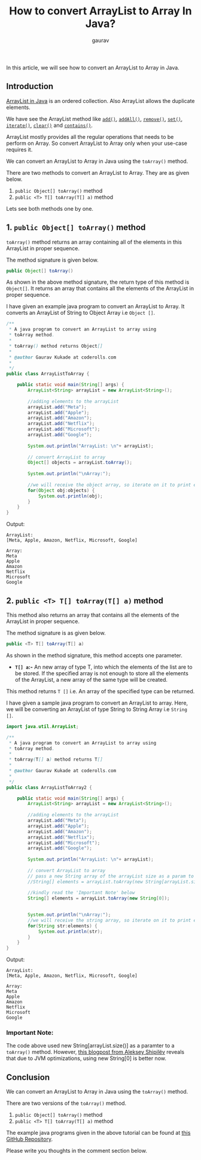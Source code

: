 ﻿---
layout: post
title: "How to convert ArrayList to Array In Java?"
author: gaurav
categories: [Collections, ArrayList]
description: "In this article, we will see how to convert an ArrayList to Array in Java."
---
In this article, we will see how to convert an ArrayList to Array in Java.

## Introduction

[ArrayList in Java](https://coderolls.com/arraylist-in-java/) is an ordered collection. Also ArrayList allows the duplicate elements.

We have see the ArrayList method like [`add()`](https://coderolls.com/add-element-in-arraylist/), [`addAll()`](http://https//coderolls.com/arraylist-addall-method-in-java/), [`remove()`](https://coderolls.com/remove-element-from-arraylist/), [`set()`](https://coderolls.com/change-element-in-arraylist/), [`iterate()`](http://coderolls.com/iterating-the-arraylist-in-java/), [`clear()`](http://coderolls.com/arraylist-clear-method-in-java/) and [`contains()`](http://coderolls.com/arraylist-contains-method).

ArrayList mostly provides all the regular operations that needs to be perform on Array. So convert ArrayList to Array only when your use-case requires it.

We can convert an ArrayList to Array in Java using the `toArray()` method. 

There are two methods to convert an ArrayList to Array. They are as given below.

1. `public Object[] toArray()` method
2. `public <T> T[] toArray(T[] a)` method

Lets see both methods one by one.

## 1. `public Object[] toArray()` method

`toArray()` method returns an array containing all of the elements in this ArrayList in proper sequence.

The method signature is given below.

```java
public Object[] toArray()
```

As shown in the above method signature, the return type of this method is `Object[]`. It returns an array that contains all the elements of the ArrayList in proper sequence.

I have given an example java program to convert an ArrayList to Array. It converts an ArrayList of String to Object Array i.e `Object []`.

```java
/**
 * A java program to convert an ArrayList to array using
 * toArray method.
 * 
 * toArray() method returns Object[]
 * 
 * @author Gaurav Kukade at coderolls.com
 *
 */
public class ArrayListToArray {

	public static void main(String[] args) {
		ArrayList<String> arrayList = new ArrayList<String>();
		
		//adding elements to the arrayList
		arrayList.add("Meta");
		arrayList.add("Apple");
		arrayList.add("Amazon");
		arrayList.add("Netflix");
		arrayList.add("Microsoft");
		arrayList.add("Google");
		
		System.out.println("ArrayList: \n"+ arrayList);
		
		// convert ArrayList to array
		Object[] objects = arrayList.toArray();
		
		System.out.println("\nArray:");
		
		//we will receive the object array, so iterate on it to print each element
		for(Object obj:objects) {
			System.out.println(obj);
		}
	}
}
```
Output:
```
ArrayList: 
[Meta, Apple, Amazon, Netflix, Microsoft, Google]

Array:
Meta
Apple
Amazon
Netflix
Microsoft
Google
```
## 2. `public <T> T[] toArray(T[] a)` method

This method also returns an array that contains all the elements of the ArrayList in proper sequence.

The method signature is as given below.

```java
public <T> T[] toArray(T[] a)
```

As shown in the method signature, this method accepts one parameter.

 - **`T[] a`:-** An new array of type T, into which the elements of the list are to be stored. If the specified array is not enough to store all the elements of the ArrayList, a new array of the same type will be created.

This method returns `T []` i.e. An array of the specified type can be returned.

I have given a sample java program to convert an ArrayList to array. Here, we will be converting an ArrayList of type String to String Array i.e `String []`.

```java
import java.util.ArrayList;

/**
 * A java program to convert an ArrayList to array using
 * toArray method.
 * 
 * toArray(T[] a) method returns T[]
 * 
 * @author Gaurav Kukade at coderolls.com
 *
 */
public class ArrayListToArray2 {

	public static void main(String[] args) {
		ArrayList<String> arrayList = new ArrayList<String>();
		
		//adding elements to the arrayList
		arrayList.add("Meta");
		arrayList.add("Apple");
		arrayList.add("Amazon");
		arrayList.add("Netflix");
		arrayList.add("Microsoft");
		arrayList.add("Google");
		
		System.out.println("ArrayList: \n"+ arrayList);
		
		// convert ArrayList to array
		// pass a new String array of the arrayList size as a param to toArray
		//String[] elements = arrayList.toArray(new String[arrayList.size()]);
		
		//kindly read the 'Important Note' below
		String[] elements = arrayList.toArray(new String[0]);

		
		System.out.println("\nArray:");
		//we will receive the string array, so iterate on it to print each element
		for(String str:elements) {
			System.out.println(str);
		}
	}
}
```
Output:
```
ArrayList: 
[Meta, Apple, Amazon, Netflix, Microsoft, Google]

Array:
Meta
Apple
Amazon
Netflix
Microsoft
Google
```

### Important Note:

The code above used new String[arrayList.size()] as a paramter to a `toArray()` method. However, [this blogpost from Aleksey Shipilёv](https://shipilev.net/blog/2016/arrays-wisdom-ancients/) reveals that due to JVM optimizations, using new String[0] is better now. 


## Conclusion

We can convert an ArrayList to Array in Java using the `toArray()` method.

There are two versions of the `toArray()` method.

1. `public Object[] toArray()` method
2. `public <T> T[] toArray(T[] a)` method

The example java programs given in the above tutorial can be found at [this GitHub Repository](https://github.com/coderolls/blogpost-coding-examples/tree/main/collections/arraylist/convert-arraylist-to-array).

Please write you thoughts in the comment section below.
